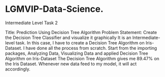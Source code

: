 # LGMVIP-Data-Science.

Intermediate Level Task 2

Title: Prediction Using Decision Tree Algorithm
Problem Statement: Create the Decision Tree Classifier and visualize it graphically
It is an Intermediate-level task. In this case, I have to create a Decision Tree Algorithm on Iris-Dataset.
I have done all the process from scratch. Start from the importing packages, Analyzing Data, Visualizing Data and applied Decision Tree Algorithm on Iris-Dataset
The Decision Tree Algorithm gives me 89.47% on the Iris Dataset. Whenever new data feed to my model, it will act accordingly.
